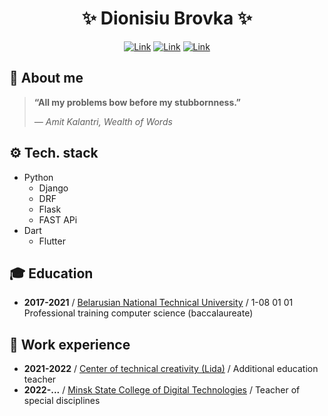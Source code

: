 <div align="center">
  
  <h1>✨ Dionisiu Brovka ✨</h1>
  
</div>

<div align="center">
  
  [![Link](https://img.shields.io/badge/telegram-goppi-blue?style=for-the-badge&color=%2300b2ff)](mailto:dev.dionisiu.brovka@gmail.com) 
  [![Link](https://img.shields.io/badge/github-DIONISIU_BROVKA-blue?style=for-the-badge&color=%234925bb)](mailto:dev.dionisiu.brovka@gmail.com)
  [![Link](https://img.shields.io/badge/email-dev.dionisiu.brovka%40gmail.com-green?style=for-the-badge)](mailto:dev.dionisiu.brovka@gmail.com)
  
</div>


## 🌿 About me
> **“All my problems bow before my stubbornness.”**
> 
> _― Amit Kalantri, Wealth of Words_ 

## ⚙️ Tech. stack

- Python
  	* Django
  	* DRF
  	* Flask
	* FAST APi
- Dart
    * Flutter


## 🎓 Education

- **2017-2021** / [Belarusian National Technical University](https://гимназия.несвиж-асвета.бел/) / 1-08 01 01 Professional training computer science (baccalaureate)

## 💼 Work experience

- **2021-2022** / [Сenter of technical creativity (Lida)](https://lrctt.edu-lida.gov.by/) / Additional education teacher
- **2022-...** / [Minsk State College of Digital Technologies](https://mgkct.minskedu.gov.by/) / Teacher of special disciplines

